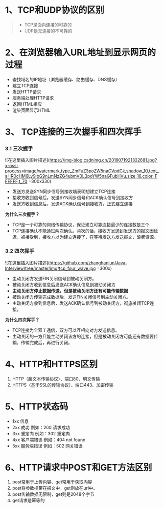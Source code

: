 # 1、TCP和UDP协议的区别
>* TCP是面向连接的可靠的
>* UDP是无连接的不可靠的

# 2、在浏览器输入URL地址到显示网页的过程

 - 查找域名的IP地址（浏览器缓存、路由缓存、DNS缓存）
 - 建立TCP连接
 - 发送HTTP请求
 - 服务端处理HTTP请求
 - 返回HTML相应   
 - 渲染页面显示HTML
 
 # 3、 TCP连接的三次握手和四次挥手
### 3.1 三次握手
![在这里插入图片描述](https://img-blog.csdnimg.cn/2019071921332681.jpg?x-oss-process=image/watermark,type_ZmFuZ3poZW5naGVpdGk,shadow_10,text_aHR0cHM6Ly9ibG9nLmNzZG4ubmV0L3poYW5naGFubHVu,size_16,color_FFFFFF,t_70 =300x330)
 - 发送方发送SYN同步信号到接收端表明想建立TCP连接
 - 接收方收到信号后，发送SYN同步信号和ACK确认信号到接收方
 - 发送方收到信息后，发送ACK确认信号到接收方，正式建立连接
 
**为什么三次握手？**

- TCP是一个可靠的网络传输协议，保证建立可靠连接最少的连接数是三个
- TCP连接确认不能通过两次确认。两次的话，接收方发送到发送方的报文因延迟，被接受到，接收方以为建立连接了，在等待发送方发送报文，浪费资源。

### 3.2 四次挥手
![在这里插入图片描述](https://github.com/zhanghanlun/Java-Interview/tree/master/img/tcp_four_wave.jpg =300x)

 - 主动关闭方发送FIN关闭信号到被动关闭方。
 - 被动关闭方收到信息后发送ACK确认信息到被动关闭方
 - **主动关闭方停止数据传送，但是被动关闭方还有可能传输数据**
 - 被动关闭方传输完成数据后，发送FIN关闭信号到主动关闭方。
 - 主动关闭方收到信息后，发送ACK确认信号到被动关闭方，彻底关闭TCP连接。

**为什么四次挥手？**

 - TCP连接为全双工通信，双方可以互相向对方发送信息。
 - 主动关闭的一方只能主动关闭该方的连接，但是被动关闭方可能还有数据要传输，传输完成后，再进行关闭。

# 4、HTTP和HTTPS区别

 1. HTTP（超文本传输协议）、端口80、明文传输
 2. HTTPS（基于SSL的传输协议）、端口443、加密传输

# 5、HTTP状态码

 - 1xx 信息
 - 2xx 成功 例如：200 请求成功
 - 3xx 重定向 例如：302 重定向
 - 4xx 客户端错误 例如：404 not found
 - 5xx 服务端错误 例如：502 网关错误


# 6、HTTP请求中POST和GET方法区别

 1. post常用于上传内容、get常用于获取内容
 2. post将参数携带在报文中，get则放在url中。
 3. post传输数据无限制，get则是2048个字节
 4. get请求是幂等的
